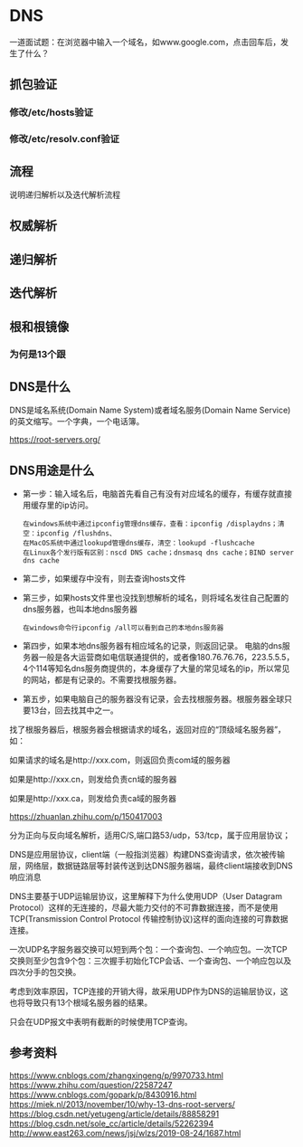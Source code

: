 # DNS
一道面试题：在浏览器中输入一个域名，如www.google.com，点击回车后，发生了什么？
## 抓包验证
### 修改/etc/hosts验证
### 修改/etc/resolv.conf验证
## 流程
说明递归解析以及迭代解析流程
## 权威解析
## 递归解析
## 迭代解析
## 根和根镜像
### 为何是13个跟


## DNS是什么
DNS是域名系统(Domain Name System)或者域名服务(Domain Name Service)的英文缩写。一个字典，一个电话簿。

https://root-servers.org/

## DNS用途是什么


- 第一步：输入域名后，电脑首先看自己有没有对应域名的缓存，有缓存就直接用缓存里的ip访问。
    ```text
    在windows系统中通过ipconfig管理dns缓存，查看：ipconfig /displaydns；清空：ipconfig /flushdns、
    在MacOS系统中通过lookupd管理dns缓存，清空：lookupd -flushcache 
    在Linux各个发行版有区别：nscd DNS cache；dnsmasq dns cache；BIND server dns cache
    ```
- 第二步，如果缓存中没有，则去查询hosts文件
- 第三步，如果hosts文件里也没找到想解析的域名，则将域名发往自己配置的dns服务器，也叫本地dns服务器
    ```text
    在windows命令行ipconfig /all可以看到自己的本地dns服务器
    
    ```
- 第四步，如果本地dns服务器有相应域名的记录，则返回记录。
  电脑的dns服务器一般是各大运营商如电信联通提供的，或者像180.76.76.76，223.5.5.5，4个114等知名dns服务商提供的，本身缓存了大量的常见域名的ip，所以常见的网站，都是有记录的。不需要找根服务器。

- 第五步，如果电脑自己的服务器没有记录，会去找根服务器。根服务器全球只要13台，回去找其中之一。

找了根服务器后，根服务器会根据请求的域名，返回对应的“顶级域名服务器”，如：

如果请求的域名是http://xxx.com，则返回负责com域的服务器

如果是http://xxx.cn，则发给负责cn域的服务器

如果是http://xxx.ca，则发给负责ca域的服务器

https://zhuanlan.zhihu.com/p/150417003





分为正向与反向域名解析，适用C/S,端口路53/udp，53/tcp，属于应用层协议；

DNS是应用层协议，client端（一般指浏览器）构建DNS查询请求，依次被传输层，网络层，数据链路层等封装传送到达DNS服务器端，最终client端接收到DNS响应消息

DNS主要基于UDP运输层协议，这里解释下为什么使用UDP（User Datagram Protocol）这样的无连接的，尽最大能力交付的不可靠数据连接，而不是使用TCP\(Transmission Control Protocol 传输控制协议\)这样的面向连接的可靠数据连接。

一次UDP名字服务器交换可以短到两个包：一个查询包、一个响应包。一次TCP交换则至少包含9个包：三次握手初始化TCP会话、一个查询包、一个响应包以及四次分手的包交换。

考虑到效率原因，TCP连接的开销大得，故采用UDP作为DNS的运输层协议，这也将导致只有13个根域名服务器的结果。

只会在UDP报文中表明有截断的时候使用TCP查询。

## 参考资料
https://www.cnblogs.com/zhangxingeng/p/9970733.html
https://www.zhihu.com/question/22587247
https://www.cnblogs.com/gopark/p/8430916.html
https://miek.nl/2013/november/10/why-13-dns-root-servers/
https://blog.csdn.net/yetugeng/article/details/88858291
https://blog.csdn.net/sole_cc/article/details/52262394
http://www.east263.com/news/jsj/wlzs/2019-08-24/1687.html


